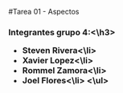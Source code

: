 #Tarea 01 - Aspectos
<h3>Integrantes grupo 4:<\h3>
<ul>
<li>Steven Rivera<\li>
<li>Xavier Lopez<\li>
<li>Rommel Zamora<\li>
<li>Joel Flores<\li>
<\ul>

